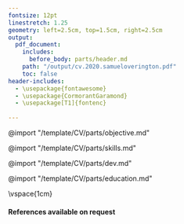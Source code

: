 ```yaml
---
fontsize: 12pt
linestretch: 1.25
geometry: left=2.5cm, top=1.5cm, right=2.5cm
output:
  pdf_document:
    includes:
      before_body: parts/header.md
    path: "/output/cv.2020.samueloverington.pdf"
    toc: false
header-includes:
  - \usepackage{fontawesome}
  - \usepackage{CormorantGaramond}  
  - \usepackage[T1]{fontenc}
  
---
```


@import "/template/CV/parts/objective.md"

@import "/template/CV/parts/skills.md"

@import "/template/CV/parts/dev.md"
<!--
@import "/template/CV/parts/teaching.md"
 -->
@import "/template/CV/parts/education.md"

\vspace{1cm}

#### References available on request

<!-- import "/template/CV/parts/references.md" -->
